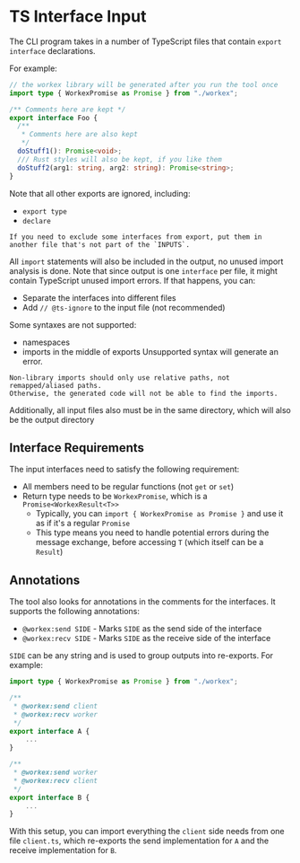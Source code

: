 # TS Interface Input

The CLI program takes in a number of TypeScript files that contain
`export interface` declarations.

For example:
```typescript
// the workex library will be generated after you run the tool once
import type { WorkexPromise as Promise } from "./workex";

/** Comments here are kept */
export interface Foo {
  /**
   * Comments here are also kept
   */
  doStuff1(): Promise<void>;
  /// Rust styles will also be kept, if you like them
  doStuff2(arg1: string, arg2: string): Promise<string>;
}
```

Note that all other exports are ignored, including:
- `export type`
- `declare`
```admonish tip
If you need to exclude some interfaces from export, put them in
another file that's not part of the `INPUTS`.
```

All `import` statements will also be included in the output, no unused import analysis is done.
Note that since output is one `interface` per file, it might contain TypeScript unused import errors.
If that happens, you can:

- Separate the interfaces into different files
- Add `// @ts-ignore` to the input file (not recommended)

Some syntaxes are not supported:

- namespaces
- imports in the middle of exports
  Unsupported syntax will generate an error.

```admonish warning
Non-library imports should only use relative paths, not remapped/aliased paths.
Otherwise, the generated code will not be able to find the imports.
```

Additionally, all input files also must be in the same directory, which will also be the output directory

## Interface Requirements
The input interfaces need to satisfy the following requirement:

- All members need to be regular functions (not `get` or `set`)
- Return type needs to be `WorkexPromise`, which is a `Promise<WorkexResult<T>>`
  - Typically, you can `import { WorkexPromise as Promise }` and use it as if it's a regular `Promise`
  - This type means you need to handle potential errors during the message exchange, before accessing `T`
    (which itself can be a `Result`)

## Annotations
The tool also looks for annotations in the comments for the interfaces.
It supports the following annotations:
- `@workex:send SIDE` - Marks `SIDE` as the send side of the interface
- `@workex:recv SIDE` - Marks `SIDE` as the receive side of the interface

`SIDE` can be any string and is used to group outputs into re-exports.
For example:

```typescript
import type { WorkexPromise as Promise } from "./workex";

/**
 * @workex:send client
 * @workex:recv worker
 */
export interface A {
    ...
}

/**
 * @workex:send worker
 * @workex:recv client
 */
export interface B {
    ...
}
```

With this setup, you can import everything the `client` side needs
from one file `client.ts`, which re-exports the send implementation
for `A` and the receive implementation for `B`.
